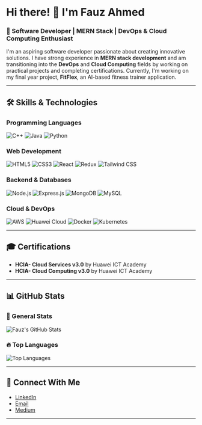 # Hi there! 👋 I'm Fauz Ahmed  

### 🚀 Software Developer | MERN Stack | DevOps & Cloud Computing Enthusiast  

I'm an aspiring software developer passionate about creating innovative solutions. I have strong experience in **MERN stack development** and am transitioning into the **DevOps** and **Cloud Computing** fields by working on practical projects and completing certifications. Currently, I'm working on my final year project, **FitFlex**, an AI-based fitness trainer application.

---

## 🛠️ Skills & Technologies  

### **Programming Languages**  
<p>
  <img src="https://img.shields.io/badge/C++-00599C?style=flat&logo=c%2B%2B&logoColor=white" alt="C++" />
  <img src="https://img.shields.io/badge/Java-007396?style=flat&logo=java&logoColor=white" alt="Java" />
  <img src="https://img.shields.io/badge/Python-3776AB?style=flat&logo=python&logoColor=white" alt="Python" />
</p>

### **Web Development**  
<p>
  <img src="https://img.shields.io/badge/HTML5-E34F26?style=flat&logo=html5&logoColor=white" alt="HTML5" />
  <img src="https://img.shields.io/badge/CSS3-1572B6?style=flat&logo=css3&logoColor=white" alt="CSS3" />
  <img src="https://img.shields.io/badge/React-61DAFB?style=flat&logo=react&logoColor=black" alt="React" />
  <img src="https://img.shields.io/badge/Redux-764ABC?style=flat&logo=redux&logoColor=white" alt="Redux" />
  <img src="https://img.shields.io/badge/Tailwind%20CSS-06B6D4?style=flat&logo=tailwindcss&logoColor=white" alt="Tailwind CSS" />
</p>

### **Backend & Databases**  
<p>
  <img src="https://img.shields.io/badge/Node.js-339933?style=flat&logo=nodedotjs&logoColor=white" alt="Node.js" />
  <img src="https://img.shields.io/badge/Express.js-000000?style=flat&logo=express&logoColor=white" alt="Express.js" />
  <img src="https://img.shields.io/badge/MongoDB-47A248?style=flat&logo=mongodb&logoColor=white" alt="MongoDB" />
  <img src="https://img.shields.io/badge/MySQL-4479A1?style=flat&logo=mysql&logoColor=white" alt="MySQL" />
</p>

### **Cloud & DevOps**  
<p>
  <img src="https://img.shields.io/badge/AWS-232F3E?style=flat&logo=amazon-aws&logoColor=white" alt="AWS" />
  <img src="https://img.shields.io/badge/Huawei%20Cloud-FF0000?style=flat&logo=huawei&logoColor=white" alt="Huawei Cloud" />
  <img src="https://img.shields.io/badge/Docker-2496ED?style=flat&logo=docker&logoColor=white" alt="Docker" />
  <img src="https://img.shields.io/badge/Kubernetes-326CE5?style=flat&logo=kubernetes&logoColor=white" alt="Kubernetes" />
</p>

---

## 🎓 Certifications  

- **HCIA- Cloud Services v3.0** by Huawei ICT Academy  
- **HCIA- Cloud Computing v3.0** by Huawei ICT Academy  

---

## 📊 GitHub Stats  

### 🌟 General Stats  
![Fauz's GitHub Stats](https://github-readme-stats.vercel.app/api?username=fauz2003&show_icons=true&theme=radical)  

### 🔥 Top Languages  
![Top Languages](https://github-readme-stats.vercel.app/api/top-langs/?username=fauz2003&layout=compact&theme=radical)  

---

## 🔗 Connect With Me  

- [LinkedIn](https://www.linkedin.com/in/fauz-ahmed/)  
- [Email](mailto:fauzahmed2@gmail.com)
- [Medium](https://medium.com/@fauzahmed2)

---

